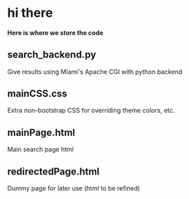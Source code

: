 # hi there

#### Here is where we store the code 

## search_backend.py
Give results using Miami's Apache CGI with python backend

## mainCSS.css
Extra non-bootstrap CSS for overriding theme colors, etc. 

## mainPage.html
Main search page html 

## redirectedPage.html
Dummy page for later use (html to be refined)
